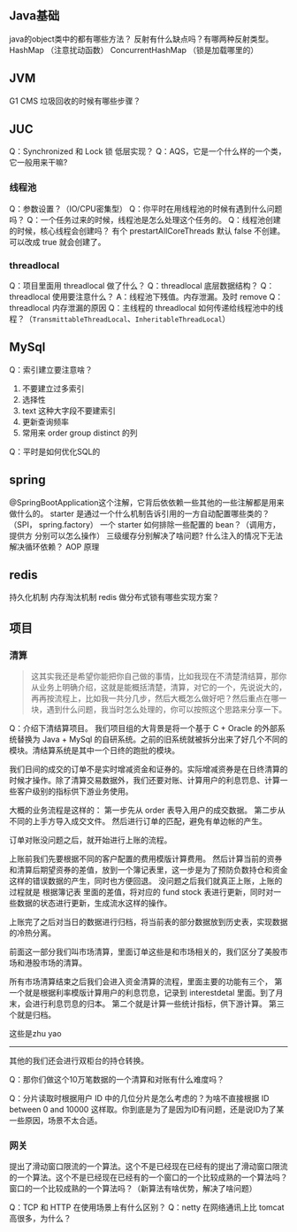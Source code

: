 
## Java基础
java的object类中的都有哪些方法？
反射有什么缺点吗？有哪两种反射类型。
HashMap  （注意扰动函数）
ConcurrentHashMap （锁是加载哪里的）

## JVM
G1 CMS 垃圾回收的时候有哪些步骤？


## JUC
Q：Synchronized 和 Lock 锁 低层实现？
Q：AQS，它是一个什么样的一个类，它一般用来干嘛?


### 线程池
Q：参数设置？（IO/CPU密集型）
Q：你平时在用线程池的时候有遇到什么问题吗？
Q：一个任务过来的时候，线程池是怎么处理这个任务的。
Q：线程池创建的时候，核心线程会创建吗？
有个 prestartAllCoreThreads 默认 false 不创建。可以改成 true 就会创建了。



### threadlocal
Q：项目里面用 threadlocal 做了什么？
Q：threadlocal 底层数据结构？
Q：threadlocal 使用要注意什么？
A：线程池下残值。内存泄漏。及时 remove
Q：threadlocal 内存泄漏的原因
Q：主线程的 threadlocal 如何传递给线程池中的线程？（`TransmittableThreadLocal`、`InheritableThreadLocal`）


## MySql
Q：索引建立要注意啥？
1. 不要建立过多索引
2. 选择性
3. text 这种大字段不要建索引
4. 更新查询频率
5. 常用来 order group distinct 的列

Q：平时是如何优化SQL的


## spring
@SpringBootApplication这个注解，它背后依依赖一些其他的一些注解都是用来做什么的。
starter 是通过一个什么机制告诉引用的一方自动配置哪些类的？（SPI， spring.factory）
一个 starter 如何排除一些配置的 bean？（调用方，提供方 分别可以怎么操作）
三级缓存分别解决了啥问题?
什么注入的情况下无法解决循环依赖？
AOP 原理


## redis
持久化机制
内存淘汰机制
redis 做分布式锁有哪些实现方案？


## 项目 
### 清算
> 这其实我还是希望你能把你自己做的事情，比如我现在不清楚清结算，那你从业务上明确介绍，这就是能概括清楚，清算，对它的一个，先说说大的，再再按流程上，比如我一共分几步，然后大概怎么做好吧？然后重点在哪一块，遇到什么问题，我当时怎么处理的，你可以按照这个思路来分享一下。

Q：介绍下清结算项目。
我们项目组的大背景是将一个基于 C + Oracle 的外部系统替换为 Java + MySql 的自研系统。之前的旧系统就被拆分出来了好几个不同的模块。清结算系统是其中一个日终的跑批的模块。

我们日间的成交的订单不是实时增减资金和证券的。实际增减资券是在日终清算的时候才操作。除了清算交易数据外，我们还要对账、计算用户的利息罚息、计算一些客户级别的指标供下游业务使用。

大概的业务流程是这样的：
第一步先从 order 表导入用户的成交数据。
第二步从不同的上手方导入成交文件。
然后进行订单的匹配，避免有单边帐的产生。

订单对账没问题之后，就开始进行上账的流程。

上账前我们先要根据不同的客户配置的费用模版计算费用。
然后计算当前的资券和清算后期望资券的差值，放到一个簿记表里，这一步是为了预防负数持仓和资金这样的错误数据的产生，同时也方便回退。
没问题之后我们就真正上账，上账的过程就是 根据簿记表 里面的差值，将对应的 fund stock 表进行更新，同时对一些数据的状态进行更新，生成流水这样的操作。

上账完了之后对当日的数据进行归档，将当前表的部分数据放到历史表，实现数据的冷热分离。

前面这一部分我们叫市场清算，里面订单这些是和市场相关的，我们区分了美股市场和港股市场的清算。

所有市场清算结束之后我们会进入资金清算的流程，里面主要的功能有三个，
第一个就是根据利率模版计算用户的利息罚息，记录到 interestdetal 里面。到了月末，会进行利息罚息的归本。
第二个就是计算一些统计指标，供下游计算。
第三个就是归档。

这些是zhu yao




---
其他的我们还会进行双柜台的持仓转换。




Q：那你们做这个10万笔数据的一个清算和对账有什么难度吗？


Q：分片读取时根据用户 ID 中的几位分片是怎么考虑的？为啥不直接根据 ID between 0 and 10000 这样取。你到底是为了是因为ID有问题，还是说ID为了某一些原因，场景不太合适。




### 网关
提出了滑动窗口限流的一个算法。这个不是已经现在已经有的提出了滑动窗口限流的一个算法。这个不是已经现在已经有的一个窗口的一个比较成熟的一个算法吗？窗口的一个比较成熟的一个算法吗？（新算法有啥优势，解决了啥问题）

Q：TCP 和 HTTP 在使用场景上有什么区别？
Q：netty 在网络通讯上比 tomcat 高很多，为什么？

